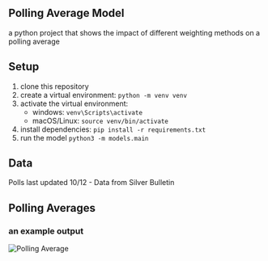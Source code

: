 ## Polling Average Model

a python project that shows the impact of different weighting methods on a polling average

## Setup

1. clone this repository
2. create a virtual environment:
   `python -m venv venv`
3. activate the virtual environment:
   - windows: `venv\Scripts\activate`
   - macOS/Linux: `source venv/bin/activate`
4. install dependencies:
   `pip install -r requirements.txt`
5. run the model
   `python3 -m models.main`

## Data

Polls last updated 10/12 - Data from Silver Bulletin

## Polling Averages

### an example output

![Polling Average](https://github.com/user-attachments/assets/bc035c96-ec28-4fe3-9c17-f8672c93e896)
